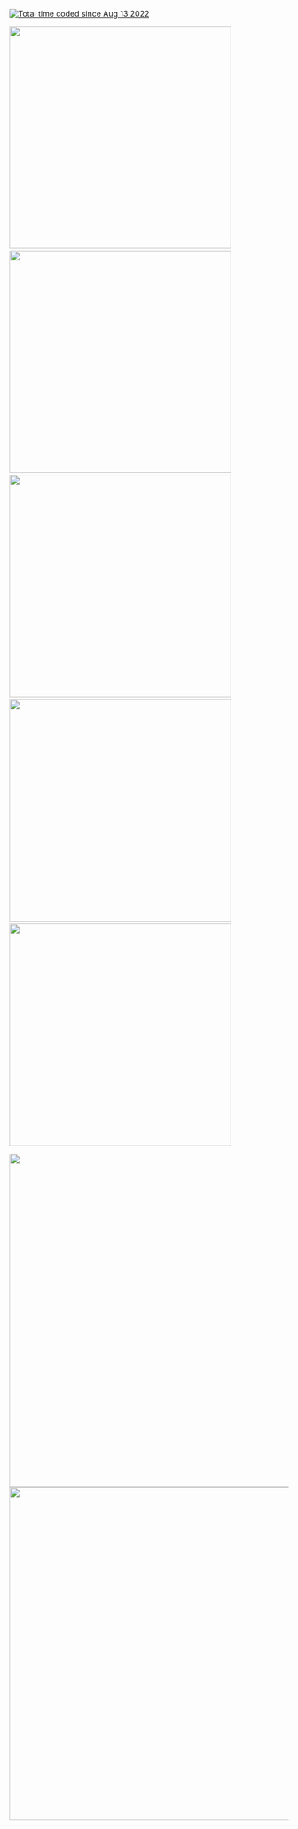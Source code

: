 <a href="https://wakatime.com/@1f18b09f-6cf2-4aa1-a256-b88b4b5616fe"><img src="https://wakatime.com/badge/user/1f18b09f-6cf2-4aa1-a256-b88b4b5616fe.svg" alt="Total time coded since Aug 13 2022" /></a>

<img src="https://github-readme-stats.vercel.app/api/pin/?username=elouannh&repo=mariko&show_owner=true&theme=blue_navy" width="400px"/>　
<img src="https://github-readme-stats.vercel.app/api/pin/?username=elouannh&repo=hashi-typings&show_owner=true&theme=blue_navy" width="400px"/>　
<img src="https://github-readme-stats.vercel.app/api/pin/?username=elouannh&repo=docws&show_owner=true&theme=blue_navy" width="400px"/>　
<img src="https://github-readme-stats.vercel.app/api/pin/?username=elouannh&repo=ht1-bd2e-front&show_owner=true&theme=blue_navy" width="400px"/>　
<img src="https://github-readme-stats.vercel.app/api/pin/?username=elouannh&repo=ht1-bd2e-solution&show_owner=true&theme=blue_navy" width="400px"/>

<img src="https://github-readme-stats.vercel.app/api/wakatime?username=pandalone&layout=compact&theme=blue_navy&custom_title=My+main+languages" width="600px"/>

<img src="https://github-readme-stats.vercel.app/api?username=elouannh&show=reviews,discussions_started,discussions_answered,prs_merged,prs_merged_percentage&hide_title=true&show_icons=true&theme=blue_navy&rank_icon=percentile&include_all_commits=true" width="600px"/>
